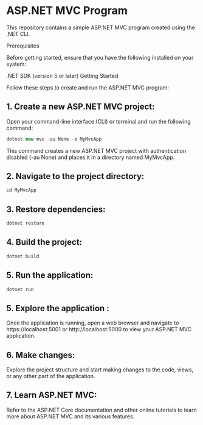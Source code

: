 # ASP.NET MVC Program

This repository contains a simple ASP.NET MVC program created using the .NET CLI.

Prerequisites

Before getting started, ensure that you have the following installed on your system:

.NET SDK (version 5 or later)
Getting Started

Follow these steps to create and run the ASP.NET MVC program:

## 1. Create a new ASP.NET MVC project:
Open your command-line interface (CLI) or terminal and run the following command:

```csharp
dotnet new mvc -au None -o MyMvcApp
```

This command creates a new ASP.NET MVC project with authentication disabled (-au None) and places it in a directory named MyMvcApp.
## 2. Navigate to the project directory:

```csharp
cd MyMvcApp
```

## 3. Restore dependencies:

```csharp
dotnet restore
```

## 4. Build the project:

```csharp
dotnet build
```

## 5. Run the application:

```csharp
dotnet run
```

## 5. Explore the application :
Once the application is running, open a web browser and navigate to https://localhost:5001 or http://localhost:5000 to view your ASP.NET MVC application.

## 6. Make changes:
Explore the project structure and start making changes to the code, views, or any other part of the application.

## 7. Learn ASP.NET MVC:
Refer to the ASP.NET Core documentation and other online tutorials to learn more about ASP.NET MVC and its various features.
